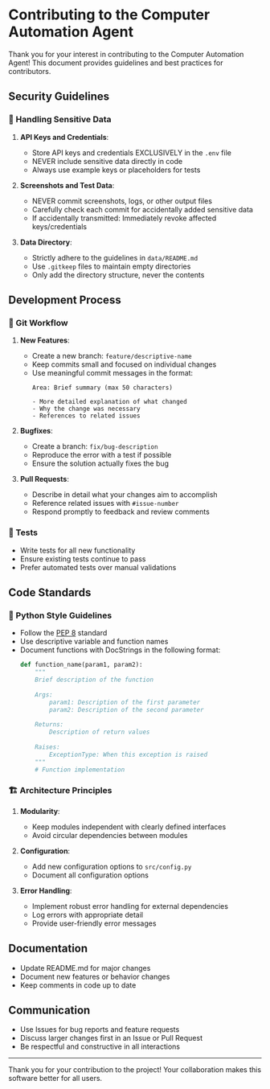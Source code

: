 # Contributing to the Computer Automation Agent

Thank you for your interest in contributing to the Computer Automation Agent! This document provides guidelines and best practices for contributors.

## Security Guidelines

### 🔐 Handling Sensitive Data

1. **API Keys and Credentials**:
   - Store API keys and credentials EXCLUSIVELY in the `.env` file
   - NEVER include sensitive data directly in code
   - Always use example keys or placeholders for tests

2. **Screenshots and Test Data**:
   - NEVER commit screenshots, logs, or other output files
   - Carefully check each commit for accidentally added sensitive data
   - If accidentally transmitted: Immediately revoke affected keys/credentials

3. **Data Directory**:
   - Strictly adhere to the guidelines in `data/README.md`
   - Use `.gitkeep` files to maintain empty directories
   - Only add the directory structure, never the contents

## Development Process

### 🌿 Git Workflow

1. **New Features**:
   - Create a new branch: `feature/descriptive-name`
   - Keep commits small and focused on individual changes
   - Use meaningful commit messages in the format:
     ```
     Area: Brief summary (max 50 characters)
     
     - More detailed explanation of what changed
     - Why the change was necessary
     - References to related issues
     ```

2. **Bugfixes**:
   - Create a branch: `fix/bug-description`
   - Reproduce the error with a test if possible
   - Ensure the solution actually fixes the bug

3. **Pull Requests**:
   - Describe in detail what your changes aim to accomplish
   - Reference related issues with `#issue-number`
   - Respond promptly to feedback and review comments

### 🧪 Tests

- Write tests for all new functionality
- Ensure existing tests continue to pass
- Prefer automated tests over manual validations

## Code Standards

### 📝 Python Style Guidelines

- Follow the [PEP 8](https://www.python.org/dev/peps/pep-0008/) standard
- Use descriptive variable and function names
- Document functions with DocStrings in the following format:
  ```python
  def function_name(param1, param2):
      """
      Brief description of the function
      
      Args:
          param1: Description of the first parameter
          param2: Description of the second parameter
          
      Returns:
          Description of return values
          
      Raises:
          ExceptionType: When this exception is raised
      """
      # Function implementation
  ```

### 🏗️ Architecture Principles

1. **Modularity**:
   - Keep modules independent with clearly defined interfaces
   - Avoid circular dependencies between modules

2. **Configuration**:
   - Add new configuration options to `src/config.py`
   - Document all configuration options

3. **Error Handling**:
   - Implement robust error handling for external dependencies
   - Log errors with appropriate detail
   - Provide user-friendly error messages

## Documentation

- Update README.md for major changes
- Document new features or behavior changes
- Keep comments in code up to date

## Communication

- Use Issues for bug reports and feature requests
- Discuss larger changes first in an Issue or Pull Request
- Be respectful and constructive in all interactions

---

Thank you for your contribution to the project! Your collaboration makes this software better for all users. 